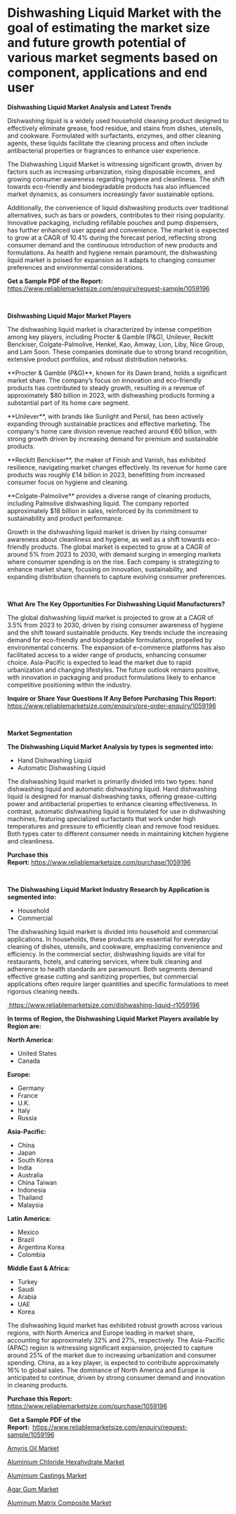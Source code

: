 <p><h1>Dishwashing Liquid Market with the goal of estimating the market size and future growth potential of various market segments based on component, applications and end user</h1></p><p><strong>Dishwashing Liquid Market Analysis and Latest Trends</strong></p>
<p><p>Dishwashing liquid is a widely used household cleaning product designed to effectively eliminate grease, food residue, and stains from dishes, utensils, and cookware. Formulated with surfactants, enzymes, and other cleaning agents, these liquids facilitate the cleaning process and often include antibacterial properties or fragrances to enhance user experience. </p><p>The Dishwashing Liquid Market is witnessing significant growth, driven by factors such as increasing urbanization, rising disposable incomes, and growing consumer awareness regarding hygiene and cleanliness. The shift towards eco-friendly and biodegradable products has also influenced market dynamics, as consumers increasingly favor sustainable options.</p><p>Additionally, the convenience of liquid dishwashing products over traditional alternatives, such as bars or powders, contributes to their rising popularity. Innovative packaging, including refillable pouches and pump dispensers, has further enhanced user appeal and convenience. The market is expected to grow at a CAGR of 10.4% during the forecast period, reflecting strong consumer demand and the continuous introduction of new products and formulations. As health and hygiene remain paramount, the dishwashing liquid market is poised for expansion as it adapts to changing consumer preferences and environmental considerations.</p></p>
<p><strong>Get a Sample PDF of the Report:&nbsp;</strong> <a href="https://www.reliablemarketsize.com/enquiry/request-sample/1059196?utm_campaign=1898&utm_medium=2&utm_source=Github&utm_content=ia&utm_term=02042025&utm_id=dishwashing-liquid">https://www.reliablemarketsize.com/enquiry/request-sample/1059196</a></p>
<p>&nbsp;</p>
<p><strong>Dishwashing Liquid Major Market Players</strong></p>
<p><p>The dishwashing liquid market is characterized by intense competition among key players, including Procter & Gamble (P&G), Unilever, Reckitt Benckiser, Colgate-Palmolive, Henkel, Kao, Amway, Lion, Liby, Nice Group, and Lam Soon. These companies dominate due to strong brand recognition, extensive product portfolios, and robust distribution networks.</p><p>**Procter & Gamble (P&G)**, known for its Dawn brand, holds a significant market share. The company’s focus on innovation and eco-friendly products has contributed to steady growth, resulting in a revenue of approximately $80 billion in 2023, with dishwashing products forming a substantial part of its home care segment.</p><p>**Unilever**, with brands like Sunlight and Persil, has been actively expanding through sustainable practices and effective marketing. The company's home care division revenue reached around €60 billion, with strong growth driven by increasing demand for premium and sustainable products.</p><p>**Reckitt Benckiser**, the maker of Finish and Vanish, has exhibited resilience, navigating market changes effectively. Its revenue for home care products was roughly £14 billion in 2023, benefitting from increased consumer focus on hygiene and cleaning.</p><p>**Colgate-Palmolive** provides a diverse range of cleaning products, including Palmolive dishwashing liquid. The company reported approximately $18 billion in sales, reinforced by its commitment to sustainability and product performance.</p><p>Growth in the dishwashing liquid market is driven by rising consumer awareness about cleanliness and hygiene, as well as a shift towards eco-friendly products. The global market is expected to grow at a CAGR of around 5% from 2023 to 2030, with demand surging in emerging markets where consumer spending is on the rise. Each company is strategizing to enhance market share, focusing on innovation, sustainability, and expanding distribution channels to capture evolving consumer preferences.</p></p>
<p>&nbsp;</p>
<p><strong>What Are The Key Opportunities For Dishwashing Liquid Manufacturers?</strong></p>
<p><p>The global dishwashing liquid market is projected to grow at a CAGR of 3.5% from 2023 to 2030, driven by rising consumer awareness of hygiene and the shift toward sustainable products. Key trends include the increasing demand for eco-friendly and biodegradable formulations, propelled by environmental concerns. The expansion of e-commerce platforms has also facilitated access to a wider range of products, enhancing consumer choice. Asia-Pacific is expected to lead the market due to rapid urbanization and changing lifestyles. The future outlook remains positive, with innovation in packaging and product formulations likely to enhance competitive positioning within the industry.</p></p>
<p><strong>Inquire or Share Your Questions If Any Before Purchasing This Report:</strong> <a href="https://www.reliablemarketsize.com/enquiry/pre-order-enquiry/1059196?utm_campaign=1898&utm_medium=2&utm_source=Github&utm_content=ia&utm_term=02042025&utm_id=dishwashing-liquid">https://www.reliablemarketsize.com/enquiry/pre-order-enquiry/1059196</a></p>
<p>&nbsp;</p>
<p><strong>Market Segmentation</strong></p>
<p><strong>The Dishwashing Liquid Market Analysis by types is segmented into:</strong></p>
<p><ul><li>Hand Dishwashing Liquid</li><li>Automatic Dishwashing Liquid</li></ul></p>
<p><p>The dishwashing liquid market is primarily divided into two types: hand dishwashing liquid and automatic dishwashing liquid. Hand dishwashing liquid is designed for manual dishwashing tasks, offering grease-cutting power and antibacterial properties to enhance cleaning effectiveness. In contrast, automatic dishwashing liquid is formulated for use in dishwashing machines, featuring specialized surfactants that work under high temperatures and pressure to efficiently clean and remove food residues. Both types cater to different consumer needs in maintaining kitchen hygiene and cleanliness.</p></p>
<p><strong>Purchase this Report:&nbsp;</strong><a href="https://www.reliablemarketsize.com/purchase/1059196?utm_campaign=1898&utm_medium=2&utm_source=Github&utm_content=ia&utm_term=02042025&utm_id=dishwashing-liquid">https://www.reliablemarketsize.com/purchase/1059196</a></p>
<p>&nbsp;</p>
<p><strong>The Dishwashing Liquid Market Industry Research by Application is segmented into:</strong></p>
<p><ul><li>Household</li><li>Commercial</li></ul></p>
<p><p>The dishwashing liquid market is divided into household and commercial applications. In households, these products are essential for everyday cleaning of dishes, utensils, and cookware, emphasizing convenience and efficiency. In the commercial sector, dishwashing liquids are vital for restaurants, hotels, and catering services, where bulk cleaning and adherence to health standards are paramount. Both segments demand effective grease cutting and sanitizing properties, but commercial applications often require larger quantities and specific formulations to meet rigorous cleaning needs.</p></p>
<p><a href="https://www.reliablemarketsize.com/dishwashing-liquid-r1059196?utm_campaign=1898&utm_medium=2&utm_source=Github&utm_content=ia&utm_term=02042025&utm_id=dishwashing-liquid">&nbsp;https://www.reliablemarketsize.com/dishwashing-liquid-r1059196</a></p>
<p><strong>In terms of Region, the Dishwashing Liquid Market Players available by Region are:</strong></p>
<p>
    <p> <strong> North America: </strong>
        <ul>
            <li>United States</li>
            <li>Canada</li>
        </ul>
        </p> 
    <p> <strong> Europe: </strong>
        <ul>
            <li>Germany</li>
            <li>France</li>
            <li>U.K.</li>
            <li>Italy</li>
            <li>Russia</li>
        </ul>
        </p> 
    <p> <strong> Asia-Pacific: </strong>
        <ul>
            <li>China</li>
            <li>Japan</li>
            <li>South Korea</li>
            <li>India</li>
            <li>Australia</li>
            <li>China Taiwan</li>
            <li>Indonesia</li>
            <li>Thailand</li>
            <li>Malaysia</li>
        </ul>
        </p> 
    <p> <strong> Latin America: </strong>
        <ul>
            <li>Mexico</li>
            <li>Brazil</li>
            <li>Argentina Korea</li>
            <li>Colombia</li>
        </ul>
        </p> 
    <p> <strong> Middle East & Africa: </strong>
        <ul>
            <li>Turkey</li>
            <li>Saudi</li>
            <li>Arabia</li>
            <li>UAE</li>
            <li>Korea</li>
        </ul>
    </p>
    </p>
<p><p>The dishwashing liquid market has exhibited robust growth across various regions, with North America and Europe leading in market share, accounting for approximately 32% and 27%, respectively. The Asia-Pacific (APAC) region is witnessing significant expansion, projected to capture around 25% of the market due to increasing urbanization and consumer spending. China, as a key player, is expected to contribute approximately 16% to global sales. The dominance of North America and Europe is anticipated to continue, driven by strong consumer demand and innovation in cleaning products.</p></p>
<p><strong>Purchase this Report: </strong><a href="https://www.reliablemarketsize.com/purchase/1059196?utm_campaign=1898&utm_medium=2&utm_source=Github&utm_content=ia&utm_term=02042025&utm_id=dishwashing-liquid">https://www.reliablemarketsize.com/purchase/1059196</a></p>
<p>&nbsp;<strong>Get a Sample PDF of the Report:&nbsp;&nbsp;</strong><a href="https://www.reliablemarketsize.com/enquiry/request-sample/1059196?utm_campaign=1898&utm_medium=2&utm_source=Github&utm_content=ia&utm_term=02042025&utm_id=dishwashing-liquid">https://www.reliablemarketsize.com/enquiry/request-sample/1059196</a></p>
<p><strong></strong></p>
<p><p><a href="https://github.com/rafiishibu00/Market-Research-Report-List-1/blob/main/amyris-oil-market.md?utm_campaign=1898&utm_medium=2&utm_source=Github&utm_content=ia&utm_term=02042025&utm_id=dishwashing-liquid">Amyris Oil Market</a></p><p><a href="https://github.com/paulierasho/Market-Research-Report-List-1/blob/main/aluminium-chloride-hexahydrate-market.md?utm_campaign=1898&utm_medium=2&utm_source=Github&utm_content=ia&utm_term=02042025&utm_id=dishwashing-liquid">Aluminium Chloride Hexahydrate Market</a></p><p><a href="https://github.com/perbetpereir/Market-Research-Report-List-1/blob/main/aluminium-castings-market.md?utm_campaign=1898&utm_medium=2&utm_source=Github&utm_content=ia&utm_term=02042025&utm_id=dishwashing-liquid">Aluminium Castings Market</a></p><p><a href="https://github.com/pelegeazlie5/Market-Research-Report-List-1/blob/main/agar-gum-market.md?utm_campaign=1898&utm_medium=2&utm_source=Github&utm_content=ia&utm_term=02042025&utm_id=dishwashing-liquid">Agar Gum Market</a></p><p><a href="https://github.com/poskaturovtl/Market-Research-Report-List-1/blob/main/aluminum-matrix-composite-market.md?utm_campaign=1898&utm_medium=2&utm_source=Github&utm_content=ia&utm_term=02042025&utm_id=dishwashing-liquid">Aluminum Matrix Composite Market</a></p></p>